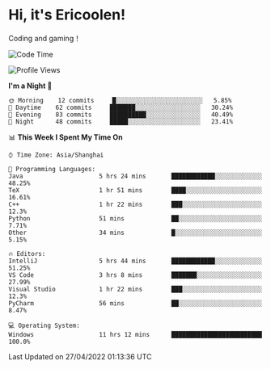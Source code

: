 # Hi, it's Ericoolen!
Coding and gaming！

<!--START_SECTION:waka-->
![Code Time](http://img.shields.io/badge/Code%20Time-221%20hrs%2020%20mins-blue)

![Profile Views](http://img.shields.io/badge/Profile%20Views-2-blue)

**I'm a Night 🦉** 

```text
🌞 Morning    12 commits     █░░░░░░░░░░░░░░░░░░░░░░░░   5.85% 
🌆 Daytime    62 commits     ███████░░░░░░░░░░░░░░░░░░   30.24% 
🌃 Evening    83 commits     ██████████░░░░░░░░░░░░░░░   40.49% 
🌙 Night      48 commits     █████░░░░░░░░░░░░░░░░░░░░   23.41%

```


📊 **This Week I Spent My Time On** 

```text
⌚︎ Time Zone: Asia/Shanghai

💬 Programming Languages: 
Java                     5 hrs 24 mins       ████████████░░░░░░░░░░░░░   48.25% 
TeX                      1 hr 51 mins        ████░░░░░░░░░░░░░░░░░░░░░   16.61% 
C++                      1 hr 22 mins        ███░░░░░░░░░░░░░░░░░░░░░░   12.3% 
Python                   51 mins             ██░░░░░░░░░░░░░░░░░░░░░░░   7.71% 
Other                    34 mins             █░░░░░░░░░░░░░░░░░░░░░░░░   5.15%

🔥 Editors: 
IntelliJ                 5 hrs 44 mins       ████████████░░░░░░░░░░░░░   51.25% 
VS Code                  3 hrs 8 mins        ███████░░░░░░░░░░░░░░░░░░   27.99% 
Visual Studio            1 hr 22 mins        ███░░░░░░░░░░░░░░░░░░░░░░   12.3% 
PyCharm                  56 mins             ██░░░░░░░░░░░░░░░░░░░░░░░   8.47%

💻 Operating System: 
Windows                  11 hrs 12 mins      █████████████████████████   100.0%

```


 Last Updated on 27/04/2022 01:13:36 UTC
<!--END_SECTION:waka-->

